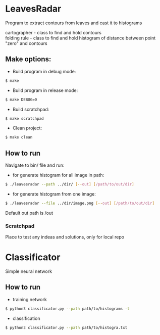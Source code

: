 # LeavesRadar
Program to extract contours from leaves and cast it to histograms

cartographer - class to find and hold contours<br/>
folding rule - class to find and hold histogram of distance between point "zero" and contours<br/>

## Make options:
* Build program in debug mode:
```sh
$ make
```

* Build program in release mode:
```sh
$ make DEBUG=0
```

* Build scratchpad:
```sh
$ make scratchpad
```

* Clean project:
```sh
$ make clean
```

## How to run
Navigate to bin/ file and run:

* for generate histogram for all image in path:
```sh
$ ./leavesradar --path ../dir/ [--out] [/path/to/out/dir]
```

* for generate histogram from one image:
```sh
$ ./leavesradar --file ../dir/image.png [--out] [/path/to/out/dir]
```

Default out path is /out

### Scratchpad
Place to test any indeas and solutions, only for local repo


# Classificator
Simple neural network

## How to run

* training network
```sh
$ python3 classificator.py --path path/to/histograms -t
```

* classification
```sh
$ python3 classificator.py --path path/to/histogra.txt
```
